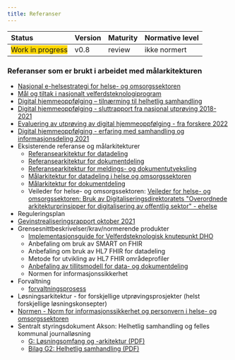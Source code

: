 ```yaml
---
title: Referanser
---
```


| Status | Version | Maturity | Normative level |
|:-------------|:------------------|:------|:-------|
| <span style="background-color:gold">Work in progress</span> | v0.8 | review  | ikke normert |

### Referanser som er brukt i arbeidet med målarkitekturen  

* [Nasjonal e-helsestrategi for helse- og omsorgssektoren](https://www.ehelse.no/strategi/nasjonal-e-helsestrategi-for-helse-og-omsorgssektoren)
* [Mål og tiltak i nasjonalt velferdsteknologiprogram](https://www.helsedirektoratet.no/tema/velferdsteknologi/velferdsteknologi)
* [Digital hjemmeoppfølging – tilnærming til helhetlig samhandling](https://www.ehelse.no/publikasjoner/rapport-digital-hjemmeoppfolging)
* [Digital hjemmeoppfølging - sluttrapport fra nasjonal utprøving 2018-2021](https://www.helsedirektoratet.no/rapporter/digital-hjemmeoppfolging-sluttrapport-fra-nasjonal-utproving-2018-2021)
* [Evaluering av utprøving av digital hjemmeoppfølging - fra forskere 2022](https://www.helsedirektoratet.no/rapporter/digital-hjemmeoppfolging-sluttrapport-fra-nasjonal-utproving-2018-2021/vedlegg-og-lenker/Evaluering%20av%20utpr%C3%B8ving%20av%20digital%20hjemmeoppf%C3%B8lging%20-%20UiO%20et%20al.pdf/_/attachment/inline/ff982d70-da1b-47b4-9c62-8cf9e0a67f1d:e0a162a93d09e83a5a4a5236ed8803b36551f5b0/Evaluering%20av%20utpr%C3%B8ving%20av%20digital%20hjemmeoppf%C3%B8lging%20-%20Uio%20et%20al.pdf)
* [Digital hjemmeoppfølging - erfaring med samhandling og informasjonsdeling 2021](https://www.helsedirektoratet.no/tema/teknologi-i-v%C3%A5r-felles-helsetjeneste/digital-hjemmeoppfolging/Digital%20hjemmeoppf%C3%B8lging%20%20erfaring%20med%20samhandling%20og%20informasjonsdeling.%20Notat%202021.pdf/_/attachment/inline/3976eaa1-6879-4146-af89-e25cc8021390:99e208e7d1b189b13265579455085be21a18c17b/Digital%20hjemmeoppf%C3%B8lging%20%20erfaring%20med%20samhandling%20og%20informasjonsdeling.%20Notat%202021.pdf)
* Eksisterende referanse og målarkitekturer
  * [Referansearkitektur for datadeling](https://www.ehelse.no/standardisering/standarder/referansearkitektur-for-datadeling)
  * [Referansearkitektur for dokumentdeling](https://www.ehelse.no/standardisering/standarder/referansearkitektur-for-dokumentdeling)
  * [Referansearkitektur for meldings- og dokumentutveksling](https://www.ehelse.no/standardisering/standarder/referansearkitektur-for-meldings-og-dokumentutveksling)
  * [Målarkitektur for datadeling i helse og omsorgssektoren](https://www.ehelse.no/standardisering/standarder/malarkitektur-for-datadeling-i-helse-og-omsorgssektoren)
  * [Målarkitektur for dokumentdeling](https://www.ehelse.no/standardisering/standarder/malarkitektur-for-dokumentdeling)
  * Veileder for helse- og omsorgssektoren: [Veileder for helse- og omsorgssektoren: Bruk av Digitaliseringsdirektoratets "Overordnede arkitekturprinsipper for digitalisering av offentlig sektor" - ehelse](https://www.ehelse.no/standardisering/standarder/veileder-for-helse-og-omsorgssektoren-bruk-av-digitaliseringsdirektoratets-overordnede-arkitekturprinsipper-for-digitalisering-av-offentlig-sektor)
* Reguleringsplan
* [Gevinstrealiseringsrapport oktober 2021](https://www.helsedirektoratet.no/rapporter/gevinstrealiseringsrapporter-nasjonalt-velferdsteknologiprogram/Gevinstrealiseringsrapport)
* Grensesnittbeskrivelser/krav/normerende produkter
  * [Implementasjonsguide for Velferdsteknologisk knutepunkt DHO](https://simplifier.net/guide/velferdsteknologiskknutepunktdhor4?version=current)
  * Anbefaling om bruk av SMART on FHIR
  * Anbefaling om bruk av HL7 FHIR for datadeling
  * Metode for utvikling av HL7 FHIR områdeprofiler
  * [Anbefaling av tillitsmodell for data- og dokumentdeling](https://www.ehelse.no/standardisering/standarder/anbefaling-av-tillitsmodell-for-data-og-dokumentdeling)
  * Normen for informasjonssikkerhet
* Forvaltning
  * [forvaltningsprosess](https://www.ehelse.no/standardisering/standarder/forvaltningsmodell-for-normerende-produkter-fra-direktoratet-for-e-helse)
* Løsningsarkitektur - for forskjellige utprøvingsprosjekter (helst forskjellige løsningskonsepter)
* [Normen - Norm for informasjonssikkerhet og personvern i helse- og omsorgssektoren](https://www.ehelse.no/normen/normen-for-informasjonssikkerhet-og-personvern-i-helse-og-omsorgssektoren#1.%20Om%20Normen)
* Sentralt styringsdokument Akson: Helhetlig samhandling og felles kommunal journalløsning
  * [G: Løsningsomfang og -arkitektur (PDF)](https://www.ehelse.no/publikasjoner/sentralt-styringsdokument-akson-helhetlig-samhandling-og-felles-kommunal-journallosning/Vedlegg%20G%20L%C3%B8sningsomfang%20og%20arkitektur.pdf)
  * [Bilag G2: Helhetlig samhandling (PDF)](https://www.ehelse.no/publikasjoner/sentralt-styringsdokument-akson-helhetlig-samhandling-og-felles-kommunal-journallosning/Bilag%20G2%20Helhetlig%20samhandling.pdf)

